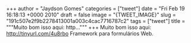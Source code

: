 
+++
author = "Jaydson Gomes"
categories = ["tweet"]
date = "Fri Feb 19 16:18:13 +0000 2010"
draft = false
image = "{TWEET_IMAGE}"
slug = "191c507e2f9b2278413001a003c4cac7716787c2"
tags = ["tweet"]
title = """Muito bom isso aqui: http..."""
+++
Muito bom isso aqui: http://tinyurl.com/4u8rbo Framework para formulários Web.
